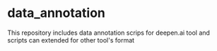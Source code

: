# data_annotation
This repository includes data annotation scrips for deepen.ai tool and scripts can extended for other tool's format
